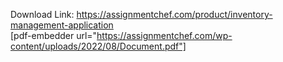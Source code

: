 Download Link: https://assignmentchef.com/product/inventory-management-application
<br>
[pdf-embedder url="https://assignmentchef.com/wp-content/uploads/2022/08/Document.pdf"]